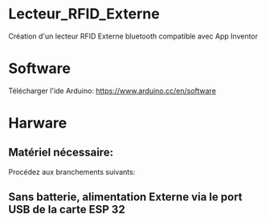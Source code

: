 # Lecteur_RFID_Externe
Création d'un lecteur RFID Externe bluetooth compatible avec App Inventor

# Software
Télécharger l'ide Arduino: https://www.arduino.cc/en/software 

# Harware
## Matériel nécessaire:


Procédez aux branchements suivants:
## Sans batterie, alimentation Externe via le port USB de la carte ESP 32
